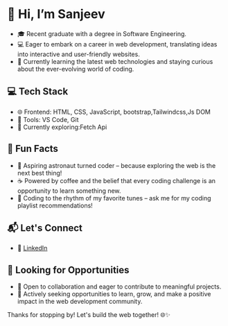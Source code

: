# 👋 Hi, I’m Sanjeev
- 🎓 Recent graduate with a degree in Software Engineering.
- 💻 Eager to embark on a career in web development, translating ideas into interactive and user-friendly websites.
- 🌱 Currently learning the latest web technologies and staying curious about the ever-evolving world of coding.

## 💻 Tech Stack
- 🌐 Frontend: HTML, CSS, JavaScript, bootstrap,Tailwindcss,Js DOM
- 🔧 Tools: VS Code, Git
- 🚀 Currently exploring:Fetch Api

## 🌈 Fun Facts
- 🚀 Aspiring astronaut turned coder – because exploring the web is the next best thing!
- ☕ Powered by coffee and the belief that every coding challenge is an opportunity to learn something new.
- 🎵 Coding to the rhythm of my favorite tunes – ask me for my coding playlist recommendations!

## 📬 Let's Connect
- 🔗 [LinkedIn](www.linkedin.com/in/sanjeev-u)

## 🌟 Looking for Opportunities
- 🤝 Open to collaboration and eager to contribute to meaningful projects.
- 🚀 Actively seeking opportunities to learn, grow, and make a positive impact in the web development community.

Thanks for stopping by! Let's build the web together! 🌐✨



